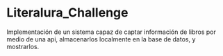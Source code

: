 # Literalura_Challenge
Implementación de un sistema capaz de captar información de libros por medio de una api, almacenarlos localmente en la base de datos, y mostrarlos.
